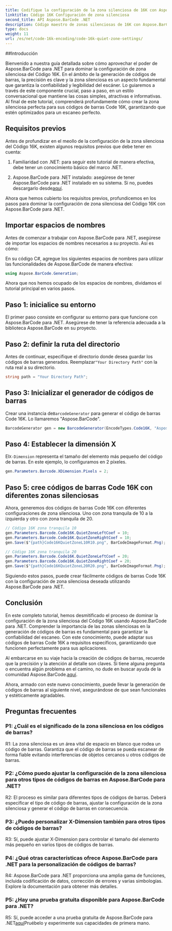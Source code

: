 ```yaml
---
title: Codifique la configuración de la zona silenciosa de 16K con Aspose.BarCode para .NET
linktitle: Código 16K Configuración de zona silenciosa
second_title: API Aspose.BarCode .NET
description: Código maestro de zonas silenciosas de 16K con Aspose.BarCode para .NET. Personalice la configuración de códigos de barras para un escaneo confiable.
type: docs
weight: 11
url: /es/net/code-16k-encoding/code-16k-quiet-zone-settings/
---
```

##Introducción

Bienvenido a nuestra guía detallada sobre cómo aprovechar el poder de Aspose.BarCode para .NET para dominar la configuración de zona silenciosa del Código 16K. En el ámbito de la generación de códigos de barras, la precisión es clave y la zona silenciosa es un aspecto fundamental que garantiza la confiabilidad y legibilidad del escáner. Lo guiaremos a través de este componente crucial, paso a paso, en un estilo conversacional que mantiene las cosas simples, atractivas e informativas. Al final de este tutorial, comprenderá profundamente cómo crear la zona silenciosa perfecta para sus códigos de barras Code 16K, garantizando que estén optimizados para un escaneo perfecto.

## Requisitos previos

Antes de profundizar en el meollo de la configuración de la zona silenciosa del Código 16K, existen algunos requisitos previos que debe tener en cuenta:

1. Familiaridad con .NET: para seguir este tutorial de manera efectiva, debe tener un conocimiento básico del marco .NET.

2.  Aspose.BarCode para .NET instalado: asegúrese de tener Aspose.BarCode para .NET instalado en su sistema. Si no, puedes descargarlo desde[aquí](https://releases.aspose.com/barcode/net/).

Ahora que hemos cubierto los requisitos previos, profundicemos en los pasos para dominar la configuración de zona silenciosa del Código 16K con Aspose.BarCode para .NET.

## Importar espacios de nombres

Antes de comenzar a trabajar con Aspose.BarCode para .NET, asegúrese de importar los espacios de nombres necesarios a su proyecto. Así es cómo:

En su código C#, agregue los siguientes espacios de nombres para utilizar las funcionalidades de Aspose.BarCode de manera efectiva:

```csharp
using Aspose.BarCode.Generation;
```

Ahora que nos hemos ocupado de los espacios de nombres, dividamos el tutorial principal en varios pasos.

## Paso 1: inicialice su entorno

El primer paso consiste en configurar su entorno para que funcione con Aspose.BarCode para .NET. Asegúrese de tener la referencia adecuada a la biblioteca Aspose.BarCode en su proyecto.

## Paso 2: definir la ruta del directorio

 Antes de continuar, especifique el directorio donde desea guardar los códigos de barras generados. Reemplazar`"Your Directory Path"` con la ruta real a su directorio.

```csharp
string path = "Your Directory Path";
```

## Paso 3: Inicializar el generador de códigos de barras

 Crear una instancia de`BarcodeGenerator` para generar el código de barras Code 16K. Lo llamaremos "Aspose.BarCode".

```csharp
BarcodeGenerator gen = new BarcodeGenerator(EncodeTypes.Code16K, "Aspose.BarCode");
```

## Paso 4: Establecer la dimensión X

 El`X-Dimension` representa el tamaño del elemento más pequeño del código de barras. En este ejemplo, lo configuramos en 2 píxeles.

```csharp
gen.Parameters.Barcode.XDimension.Pixels = 2;
```

## Paso 5: cree códigos de barras Code 16K con diferentes zonas silenciosas

Ahora, generemos dos códigos de barras Code 16K con diferentes configuraciones de zona silenciosa. Uno con zona tranquila de 10 a la izquierda y otro con zona tranquila de 20.

```csharp
// Código 16K zona tranquila 10
gen.Parameters.Barcode.Code16K.QuietZoneLeftCoef = 10;
gen.Parameters.Barcode.Code16K.QuietZoneRightCoef = 10;
gen.Save($"{path}Code16KQuietZoneL10R10.png", BarCodeImageFormat.Png);

// Código 16K zona tranquila 20
gen.Parameters.Barcode.Code16K.QuietZoneLeftCoef = 20;
gen.Parameters.Barcode.Code16K.QuietZoneRightCoef = 20;
gen.Save($"{path}Code16KQuietZoneL20R20.png", BarCodeImageFormat.Png);
```

Siguiendo estos pasos, puede crear fácilmente códigos de barras Code 16K con la configuración de zona silenciosa deseada utilizando Aspose.BarCode para .NET.

## Conclusión

En este completo tutorial, hemos desmitificado el proceso de dominar la configuración de la zona silenciosa del Código 16K usando Aspose.BarCode para .NET. Comprender la importancia de las zonas silenciosas en la generación de códigos de barras es fundamental para garantizar la confiabilidad del escaneo. Con este conocimiento, puede adaptar sus códigos de barras Code 16K a requisitos específicos, garantizando que funcionen perfectamente para sus aplicaciones.

 Al embarcarse en su viaje hacia la creación de códigos de barras, recuerde que la precisión y la atención al detalle son claves. Si tiene alguna pregunta o encuentra algún problema en el camino, no dude en buscar ayuda de la comunidad Aspose.BarCode.[aquí](https://forum.aspose.com/c/barcode/13).

Ahora, armado con este nuevo conocimiento, puede llevar la generación de códigos de barras al siguiente nivel, asegurándose de que sean funcionales y estéticamente agradables.

## Preguntas frecuentes

### P1: ¿Cuál es el significado de la zona silenciosa en los códigos de barras?
   
R1: La zona silenciosa es un área vital de espacio en blanco que rodea un código de barras. Garantiza que el código de barras se pueda escanear de forma fiable evitando interferencias de objetos cercanos u otros códigos de barras.

### P2: ¿Cómo puedo ajustar la configuración de la zona silenciosa para otros tipos de códigos de barras en Aspose.BarCode para .NET?

R2: El proceso es similar para diferentes tipos de códigos de barras. Deberá especificar el tipo de código de barras, ajustar la configuración de la zona silenciosa y generar el código de barras en consecuencia.

### P3: ¿Puedo personalizar X-Dimension también para otros tipos de códigos de barras?

R3: Sí, puede ajustar X-Dimension para controlar el tamaño del elemento más pequeño en varios tipos de códigos de barras.

### P4: ¿Qué otras características ofrece Aspose.BarCode para .NET para la personalización de códigos de barras?

R4: Aspose.BarCode para .NET proporciona una amplia gama de funciones, incluida codificación de datos, corrección de errores y varias simbologías. Explore la documentación para obtener más detalles.

### P5: ¿Hay una prueba gratuita disponible para Aspose.BarCode para .NET?

 R5: Sí, puede acceder a una prueba gratuita de Aspose.BarCode para .NET[aquí](https://releases.aspose.com/)Pruébelo y experimente sus capacidades de primera mano.